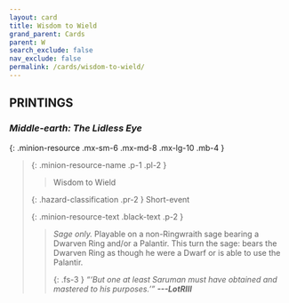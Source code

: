 ```yaml
---
layout: card
title: Wisdom to Wield
grand_parent: Cards
parent: W
search_exclude: false
nav_exclude: false
permalink: /cards/wisdom-to-wield/
---
```


## PRINTINGS


### _Middle-earth: The Lidless Eye_

{: .minion-resource .mx-sm-6 .mx-md-8 .mx-lg-10 .mb-4 }
> {: .minion-resource-name .p-1 .pl-2 }
> > <div class="hazard-mp"></div>
> > <div class="card-name">Wisdom to Wield</div>
>
> {: .hazard-classification .pr-2 }
> Short-event
>
> {: .minion-resource-text .black-text .p-2 }
> > _Sage only._ Playable on a non-Ringwraith sage bearing a Dwarven Ring and/or a Palantir. This turn the sage: bears the Dwarven Ring as though he were a Dwarf or is able to use the Palantir.   
> > 
> > {: .fs-3 } 
> > _“‘But one at least Saruman must have obtained and mastered to his purposes.’”_ ***---&#65279;LotRIII*** 
> 
